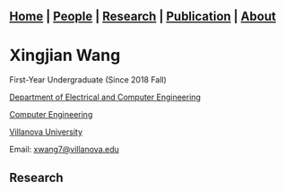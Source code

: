## [Home](../) | [**People**](../people) | [Research](../research) | [Publication](../publication) | [About](../about) 

# Xingjian Wang
First-Year Undergraduate (Since 2018 Fall)

[Department of Electrical and Computer Engineering](https://www1.villanova.edu/villanova/engineering/departments/ece.html)

[Computer Engineering](https://www1.villanova.edu/villanova/engineering/departments/ece/undergrad/bachelors-cpe.html)

[Villanova University](https://www1.villanova.edu/university.html)

Email: <a href="xwang7@villanova.edu">xwang7@villanova.edu</a>
## Research
